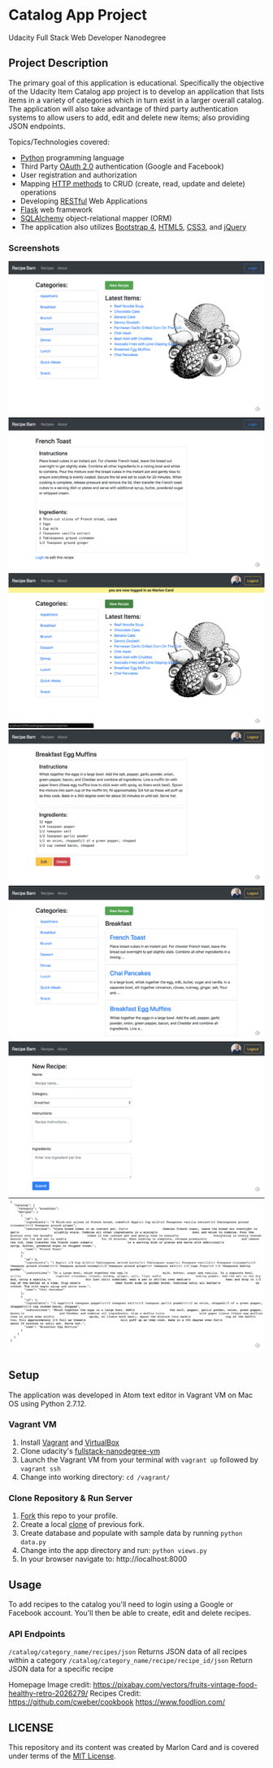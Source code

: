 # Catalog App Project
Udacity Full Stack Web Developer Nanodegree

## Project Description
The primary goal of this application is educational. Specifically the objective of the Udacity Item Catalog app project is to develop an application that lists items in a variety of categories which in turn exist in a larger overall catalog. The application will also take advantage of third party authentication systems to allow users to add, edit and delete new items; also providing JSON endpoints.

Topics/Technologies covered:
* [Python](https://www.python.org) programming language
* Third Party [OAuth 2.0](https://oauth.net/2/) authentication (Google and Facebook)
* User registration and authorization
* Mapping [HTTP methods](https://developer.mozilla.org/en-US/docs/Web/HTTP/Methods
) to CRUD (create, read, update and delete) operations
* Developing [RESTful](https://www.ics.uci.edu/~fielding/pubs/dissertation/rest_arch_style.htm
) Web Applications
* [Flask](http://flask.pocoo.org/) web framework
* [SQLAlchemy](https://www.sqlalchemy.org/) object-relational mapper (ORM)
* The application also utilizes [Bootstrap 4](https://getbootstrap.com/), [HTML5](https://developer.mozilla.org/en-US/docs/Web/Guide/HTML/HTML5), [CSS3](https://developer.mozilla.org/en-US/docs/Web/CSS/CSS3), and [jQuery](https://jquery.com/)

### Screenshots
![Homepage](static/images/ss01.png)
![Recipe](static/images/ss02.png)
![Homepage logged in](static/images/ss03.png)
![Recipe logged in](static/images/ss04.png)
![Category](static/images/ss05.png)
![New Recipe](static/images/ss06.png)
![JSON All Recipes](static/images/ss07.png)



## Setup
The application was developed in Atom text editor in Vagrant VM on Mac OS using Python 2.7.12.
### Vagrant VM
1. Install [Vagrant](https://www.vagrantup.com/) and [VirtualBox](https://www.virtualbox.org/)
2. Clone udacity's [fullstack-nanodegree-vm](http://github.com/udacity/fullstack-nanodegree-vm
)
3. Launch the Vagrant VM from your terminal with `vagrant up` followed by `vagrant ssh`
4. Change into working directory: `cd /vagrant/`

### Clone Repository & Run Server
1. [Fork](https://help.github.com/en/articles/fork-a-repo) this repo to your profile.
2. Create a local [clone](https://help.github.com/en/articles/fork-a-repo#step-2-create-a-local-clone-of-your-fork) of previous fork.
3. Create database and populate with sample data by running `python data.py`
4. Change into the app directory and run: `python views.py`
5. In your browser navigate to: http://localhost:8000

## Usage
To add recipes to the catalog you'll need to login using a Google or Facebook account. You'll then be able to create, edit and delete recipes.

### API Endpoints
`/catalog/category_name/recipes/json` Returns JSON data of all recipes within a category
`/catalog/category_name/recipe/recipe_id/json` Return JSON data for a specific recipe

Homepage Image credit: https://pixabay.com/vectors/fruits-vintage-food-healthy-retro-2026279/
Recipes Credit:
https://github.com/cweber/cookbook
https://www.foodlion.com/

## LICENSE

This repository and its content was created by Marlon Card and is covered under terms of the [MIT License](https://opensource.org/licenses/MIT).
